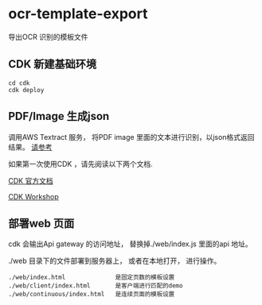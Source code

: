 # ocr-template-export
导出OCR 识别的模板文件



## CDK 新建基础环境

```
cd cdk
cdk deploy
```


## PDF/Image 生成json   

调用AWS Textract 服务， 将PDF image 里面的文本进行识别，以json格式返回结果。 
 [请参考](./src/text_ocr_util.py)
 
如果第一次使用CDK ，请先阅读以下两个文档. 

[CDK 官方文档 ](https://docs.aws.amazon.com/cdk/latest/guide/home.html)
  
[CDK Workshop](https://cdkworkshop.com/)   



## 部署web 页面

cdk 会输出Api gateway 的访问地址， 替换掉./web/index.js 里面的api 地址。 

./web 目录下的文件部署到服务器上， 或者在本地打开， 进行操作。 

```
./web/index.html              是固定页数的模板设置
./web/client/index.html       是客户端进行匹配的demo
./web/continuous/index.html   是连续页面的模板设置

```